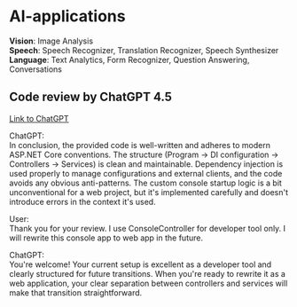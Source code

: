 # AI-applications

**Vision**: Image Analysis  
**Speech**: Speech Recognizer, Translation Recognizer, Speech Synthesizer  
**Language**: Text Analytics, Form Recognizer, Question Answering, Conversations  

## Code review by ChatGPT 4.5  
[Link to ChatGPT](https://chatgpt.com/share/67f20e06-5fbc-800e-89f1-b289119ae20a)  

ChatGPT:  
In conclusion, the provided code is well-written and adheres to modern ASP.NET Core conventions.
The structure (Program -> DI configuration -> Controllers -> Services) is clean and maintainable.
Dependency injection is used properly to manage configurations and external clients, and the code avoids any obvious anti-patterns.
The custom console startup logic is a bit unconventional for a web project, but it's implemented carefully and doesn't introduce errors in the context it's used.  

User:  
Thank you for your review.
I use ConsoleController for developer tool only.
I will rewrite this console app to web app in the future.  

ChatGPT:  
You're welcome! Your current setup is excellent as a developer tool and clearly structured for future transitions.
When you're ready to rewrite it as a web application, your clear separation between controllers and services will make that transition straightforward.  
